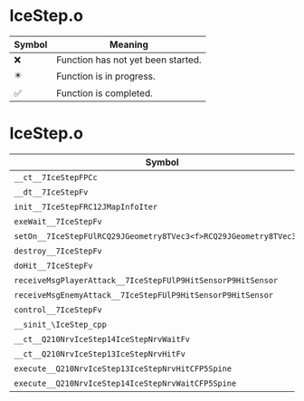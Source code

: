 # IceStep.o
| Symbol | Meaning 
| ------------- | ------------- 
| :x: | Function has not yet been started. 
| :eight_pointed_black_star: | Function is in progress. 
| :white_check_mark: | Function is completed. 


# IceStep.o
| Symbol | Decompiled? |
| ------------- | ------------- |
| `__ct__7IceStepFPCc` | :x: |
| `__dt__7IceStepFv` | :x: |
| `init__7IceStepFRC12JMapInfoIter` | :x: |
| `exeWait__7IceStepFv` | :x: |
| `setOn__7IceStepFUlRCQ29JGeometry8TVec3<f>RCQ29JGeometry8TVec3<f>` | :x: |
| `destroy__7IceStepFv` | :x: |
| `doHit__7IceStepFv` | :x: |
| `receiveMsgPlayerAttack__7IceStepFUlP9HitSensorP9HitSensor` | :x: |
| `receiveMsgEnemyAttack__7IceStepFUlP9HitSensorP9HitSensor` | :x: |
| `control__7IceStepFv` | :x: |
| `__sinit_\IceStep_cpp` | :x: |
| `__ct__Q210NrvIceStep14IceStepNrvWaitFv` | :x: |
| `__ct__Q210NrvIceStep13IceStepNrvHitFv` | :x: |
| `execute__Q210NrvIceStep13IceStepNrvHitCFP5Spine` | :x: |
| `execute__Q210NrvIceStep14IceStepNrvWaitCFP5Spine` | :x: |
